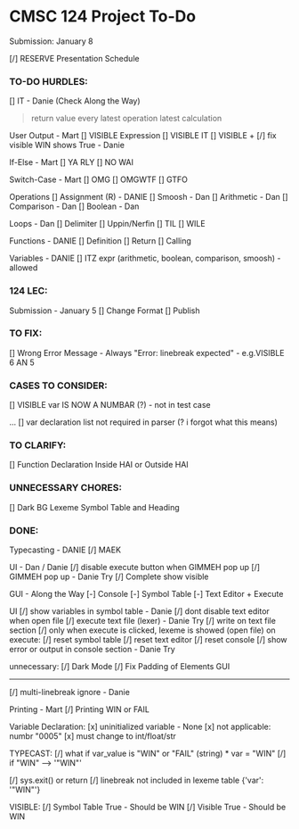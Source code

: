 # CMSC 124 Project To-Do

Submission: January 8

[/] RESERVE Presentation Schedule

### TO-DO HURDLES:

[] IT - Danie (Check Along the Way)

> return value
> every latest operation
> latest calculation

User Output - Mart
[] VISIBLE Expression
[] VISIBLE IT
[] VISIBLE +
[/] fix visible WIN shows True - Danie

If-Else - Mart
[] YA RLY
[] NO WAI

Switch-Case - Mart
[] OMG
[] OMGWTF
[] GTFO

Operations
[] Assignment (R) - DANIE
[] Smoosh - Dan
[] Arithmetic - Dan
[] Comparison - Dan
[] Boolean - Dan

Loops - Dan
[] Delimiter
[] Uppin/Nerfin
[] TIL
[] WILE

Functions - DANIE
[] Definition
[] Return
[] Calling

Variables - DANIE
[] ITZ expr (arithmetic, boolean, comparison, smoosh) - allowed

### 124 LEC:

Submission - January 5
[] Change Format
[] Publish

### TO FIX:

[] Wrong Error Message - Always "Error: linebreak expected" - e.g.VISIBLE 6 AN 5

### CASES TO CONSIDER:

[] VISIBLE var IS NOW A NUMBAR (?) - not in test case

...
[] var declaration list not required in parser (? i forgot what this means)

### TO CLARIFY:

[] Function Declaration Inside HAI or Outside HAI

### UNNECESSARY CHORES:

[] Dark BG Lexeme Symbol Table and Heading

### DONE:

Typecasting - DANIE
[/] MAEK

UI - Dan / Danie
[/] disable execute button when GIMMEH pop up
[/] GIMMEH pop up - Danie Try
[/] Complete show visible

GUI - Along the Way
[-] Console
[-] Symbol Table
[-] Text Editor + Execute

UI
[/] show variables in symbol table - Danie
[/] dont disable text editor when open file
[/] execute text file (lexer) - Danie Try
[/] write on text file section
[/] only when execute is clicked, lexeme is showed (open file)
on execute:
[/] reset symbol table
[/] reset text editor
[/] reset console
[/] show error or output in console section - Danie Try

unnecessary:
[/] Dark Mode
[/] Fix Padding of Elements GUI

---

[/] multi-linebreak ignore - Danie

Printing - Mart
[/] Printing WIN or FAIL

Variable Declaration:
[x] uninitialized variable - None
[x] not applicable: numbr "0005"
[x] must change to int/float/str

TYPECAST:
[/] what if var_value is "WIN" or "FAIL" (string) \* var = "WIN"
[/] if "WIN" --> '"WIN"'

[/] sys.exit() or return
[/] linebreak not included in lexeme table
{'var': '"WIN"'}

VISIBLE:
[/] Symbol Table True - Should be WIN
[/] Visible True - Should be WIN
